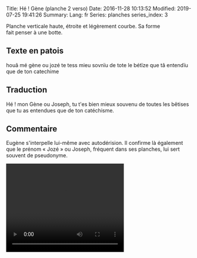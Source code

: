 Title: Hé ! Gène (planche 2 verso)
Date: 2016-11-28 10:13:52
Modified: 2019-07-25 19:41:26
Summary: 
Lang: fr
Series: planches
series_index: 3


<figure class="image-block" style="float: right;">
  <img alt="" src="{static}/images/planche_2_verso.png">
  <figcaption style="max-width: 201px"></figcaption>
</figure>
Planche  verticale haute, étroite et légèrement courbe. Sa forme fait penser à une botte.


## Texte en patois
houâ mé gène ou jozé te tess mieu sovnïu de tote le bétïze que tâ entendïu que de ton  catechime


## Traduction
Hé ! mon Gène ou Joseph, tu t'es bien mieux souvenu de toutes les bêtises que tu as entendues que de ton catéchisme.

## Commentaire


Eugène s'interpelle lui-même avec autodérision. Il confirme là également que le prénom « Jozé » ou Joseph, fréquent dans ses planches, lui sert souvent de pseudonyme.




<video width="320" height="240" controls>
  <source src="https://d1njpgd0ygatdn.cloudfront.net/video_2bis_2_.mp4" type="video/mp4">
</video>
